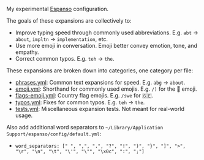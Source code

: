 My experimental [Espanso](https://espanso.org/) configuration.

The goals of these expansions are collectively to:

  * Improve typing speed through commonly used abbreviations. E.g. `abt` -> `about`, `impltn` -> `implementation`, etc.
  * Use more emoji in conversation. Emoji better convey emotion, tone, and empathy.
  * Correct common typos. E.g. `teh` -> `the`.

These expansions are broken down into categories, one category per file:

  * [phrases.yml](phrases.yml): Common text expansions for speed. E.g. `abg` -> `about`.
  * [emoji.yml](emoji.yml): Shorthand for commonly used emojis. E.g. `/)` for the 🙂 emoji.
  * [flags-emoji.yml](flags-emoji.yml): Country flag emojis. E.g. `/swe` for 🇸🇪.
  * [typos.yml](typos.yml): Fixes for common typos. E.g. `teh` -> `the`.
  * [tests.yml](tests.yml): Miscellaneous expansion tests. Not meant for real-world usage.

Also add additional word separators to `~/Library/Application Support/espanso/config/default.yml`:

  * `word_separators: [" ", ",", ".", "?", "!", ")", "}", "]", ">", "\r", "\n", "\t", "\'", "\"", "\x0c", ":", ";"]`